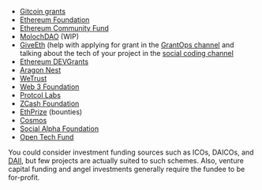 - [Gitcoin grants](https://gitcoin.co/grants/)
- [Ethereum Foundation](https://blog.ethereum.org/2018/10/15/ethereum-foundation-grants-update-wave-4/)
- [Ethereum Community Fund](https://ecf.network/)
- [MolochDAO](https://github.com/MolochVentures/moloch) (WIP)
- [GiveEth](https://giveth.io/) (help with applying for grant in the [GrantOps channel](https://gitcoin.co/grants/31/grantops) and talking about the tech of your project in the [social coding channel](https://riot.im/app/#/room/!kUeYRcrXObgGoJlFjn:matrix.org)
- [Ethereum DEVGrants](https://www.ethereum.org/devgrants)
- [Aragon Nest](https://github.com/aragon/nest)
- [WeTrust](https://spring.wetrust.io/)
- [Web 3 Foundation](https://github.com/w3f/Web3-collaboration)
- [Protcol Labs](https://protocol.ai/blog/ann-research-rfp/?ref=tokendaily)
- [ZCash Foundation](https://github.com/ZcashFoundation/GrantProposals-2018Q2)
- [EthPrize](http://ethprize.io/) (bounties)
- [Cosmos](https://blog.cosmos.network/crypto-4-your-thoughts-hackathon-recap-winners-announcement-2f8f5f7f786c)
- [Social Alpha Foundation](https://www.socialalphafoundation.org/)
- [Open Tech Fund](https://www.opentech.fund/)

You could consider investment funding sources such as ICOs, DAICOs, and [DAII](https://ethresear.ch/t/daico-and-iterative-investment/1052), but few projects are actually suited to such schemes. Also, venture capital funding and angel investments generally require the fundee to be for-profit.